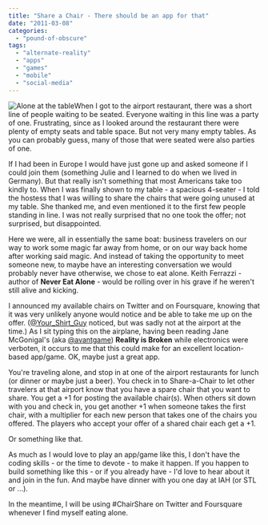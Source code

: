 ```yaml
---
title: "Share a Chair - There should be an app for that"
date: "2011-03-08"
categories: 
  - "pound-of-obscure"
tags: 
  - "alternate-reality"
  - "apps"
  - "games"
  - "mobile"
  - "social-media"
---
```


![](images/skeleton.jpg "Alone at the table")When I got to the airport restaurant, there was a short line of people waiting to be seated. Everyone waiting in this line was a party of one. Frustrating, since as I looked around the restaurant there were plenty of empty seats and table space. But not very many empty tables. As you can probably guess, many of those that were seated were also parties of one.

If I had been in Europe I would have just gone up and asked someone if I could join them (something Julie and I learned to do when we lived in Germany). But that really isn't something that most Americans take too kindly to. When I was finally shown to my table - a spacious 4-seater - I told the hostess that I was willing to share the chairs that were going unused at my table. She thanked me, and even mentioned it to the first few people standing in line. I was not really surprised that no one took the offer; not surprised, but disappointed.

Here we were, all in essentially the same boat: business travelers on our way to work some magic far away from home, or on our way back home after working said magic. And instead of taking the opportunity to meet someone new, to maybe have an interesting conversation we would probably never have otherwise, we chose to eat alone. Keith Ferrazzi - author of **Never Eat Alone** - would be rolling over in his grave if he weren't still alive and kicking.

I announced my available chairs on Twitter and on Foursquare, knowing that it was very unlikely anyone would notice and be able to take me up on the offer. ([@Your\_Shirt\_Guy](http://twitter.com/your_shirt_guy) noticed, but was sadly not at the airport at the time.) As I sit typing this on the airplane, having been reading Jane McGonigal's (aka [@avantgame](http://twitter.com/avantgame)) **Reality is Broken** while electronics were verboten, it occurs to me that this could make for an excellent location-based app/game. OK, maybe just a great app.

You're traveling alone, and stop in at one of the airport restaurants for lunch (or dinner or maybe just a beer). You check in to Share-a-Chair to let other travelers at that airport know that you have a spare chair that you want to share. You get a +1 for posting the available chair(s). When others sit down with you and check in, you get another +1 when someone takes the first chair, with a multiplier for each new person that takes one of the chairs you offered. The players who accept your offer of a shared chair each get a +1.

Or something like that.

As much as I would love to play an app/game like this, I don't have the coding skills - or the time to devote - to make it happen. If you happen to build something like this - or if you already have - I'd love to hear about it and join in the fun. And maybe have dinner with you one day at IAH (or STL or ...).

In the meantime, I will be using #ChairShare on Twitter and Foursquare whenever I find myself eating alone.
